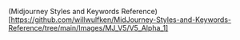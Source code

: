 (Midjourney Styles and Keywords Reference)[https://github.com/willwulfken/MidJourney-Styles-and-Keywords-Reference/tree/main/Images/MJ_V5/V5_Alpha_1]
